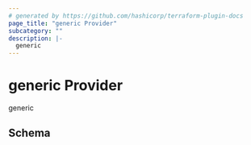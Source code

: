 ```yaml
---
# generated by https://github.com/hashicorp/terraform-plugin-docs
page_title: "generic Provider"
subcategory: ""
description: |-
  generic
---
```


# generic Provider

generic



<!-- schema generated by tfplugindocs -->
## Schema

